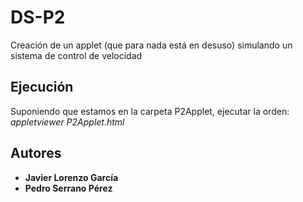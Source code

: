 # DS-P2
Creación de un applet (que para nada está en desuso) simulando un sistema de control de velocidad

## Ejecución
Suponiendo que estamos en la carpeta P2Applet, ejecutar la orden: &nbsp;&nbsp;&nbsp;&nbsp;&nbsp;&nbsp;&nbsp;
  *appletviewer P2Applet.html*
  
## Autores
* **Javier Lorenzo García**
* **Pedro Serrano Pérez**
